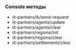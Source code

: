 ### Console методы

* iit-partners/lk/send-requiest
* iit-partners/agents/update
* iit-partners/agents/clear
* iit-partners/regions/init
* iit-partners/regions/clear
* iit-partners/settlements/clear